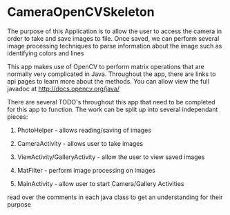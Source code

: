 # CameraOpenCVSkeleton

The purpose of this Application is to allow the user to access the camera in order to take and save images to file.
Once saved, we can perform several image processing techniques to parse information about the image such as identifying colors and lines

This app makes use of OpenCV to perform matrix operations that are normally very complicated in Java. 
Throughout the app, there are links to api pages to learn more about the methods. 
You can allow view the full javadoc at http://docs.opencv.org/java/

There are several TODO's throughout this app that need to be completed for this app to function. 
The work can be split up into several independant pieces:

1) PhotoHelper - allows reading/saving of images

2) CameraActivity - allows user to take images

3) ViewActivity/GalleryActivity - allow the user to view saved images

4) MatFilter - perform image processing on images

5) MainActivity - allow user to start Camera/Gallery Activities 

read over the comments in each java class to get an understanding for their purpose
